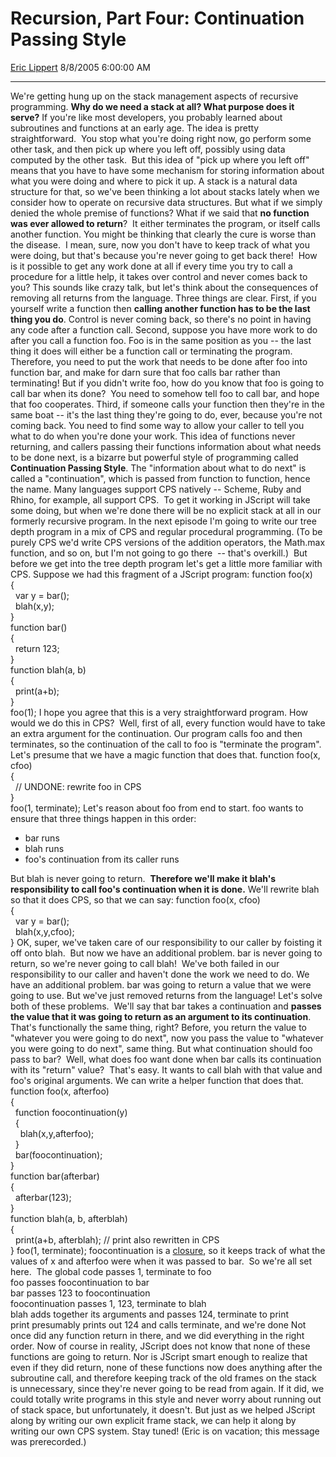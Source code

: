 # Recursion, Part Four: Continuation Passing Style

[Eric Lippert](https://social.msdn.microsoft.com/profile/Eric%20Lippert) 8/8/2005 6:00:00 AM

-----

We're getting hung up on the stack management aspects of recursive programming. **Why do we need a stack at all? What purpose does it serve?** If you're like most developers, you probably learned about subroutines and functions at an early age. The idea is pretty straightforward.  You stop what you're doing right now, go perform some other task, and then pick up where you left off, possibly using data computed by the other task.  But this idea of "pick up where you left off" means that you have to have some mechanism for storing information about what you were doing and where to pick it up. A stack is a natural data structure for that, so we've been thinking a lot about stacks lately when we consider how to operate on recursive data structures. But what if we simply denied the whole premise of functions? What if we said that **no function was ever allowed to return**?  It either terminates the program, or itself calls another function. You might be thinking that clearly the cure is worse than the disease.  I mean, sure, now you don't have to keep track of what you were doing, but that's because you're never going to get back there\!  How is it possible to get any work done at all if every time you try to call a procedure for a little help, it takes over control and never comes back to you? This sounds like crazy talk, but let's think about the consequences of removing all returns from the language. Three things are clear. First, if you yourself write a function then **calling another function has to be the last thing you do**. Control is never coming back, so there's no point in having any code after a function call. Second, suppose you have more work to do after you call a function foo. Foo is in the same position as you -- the last thing it does will either be a function call or terminating the program. Therefore, you need to put the work that needs to be done after foo into function bar, and make for darn sure that foo calls bar rather than terminating\! But if you didn't write foo, how do you know that foo is going to call bar when its done?  You need to somehow tell foo to call bar, and hope that foo cooperates. Third, if someone calls your function then they're in the same boat -- it's the last thing they're going to do, ever, because you're not coming back. You need to find some way to allow your caller to tell you what to do when you're done your work. This idea of functions never returning, and callers passing their functions information about what needs to be done next, is a bizarre but powerful style of programming called **Continuation Passing Style**. The "information about what to do next" is called a "continuation", which is passed from function to function, hence the name. Many languages support CPS natively -- Scheme, Ruby and Rhino, for example, all support CPS.  To get it working in JScript will take some doing, but when we're done there will be no explicit stack at all in our formerly recursive program. In the next episode I'm going to write our tree depth program in a mix of CPS and regular procedural programming. (To be purely CPS we'd write CPS versions of the addition operators, the Math.max function, and so on, but I'm not going to go there  -- that's overkill.)  But before we get into the tree depth program let's get a little more familiar with CPS. Suppose we had this fragment of a JScript program: function foo(x)  
{  
  var y = bar();  
  blah(x,y);  
}  
function bar()  
{  
  return 123;  
}  
function blah(a, b)  
{  
  print(a+b);  
}  
foo(1); I hope you agree that this is a very straightforward program. How would we do this in CPS?  Well, first of all, every function would have to take an extra argument for the continuation. Our program calls foo and then terminates, so the continuation of the call to foo is "terminate the program".  Let's presume that we have a magic function that does that. function foo(x, cfoo)  
{  
  // UNDONE: rewrite foo in CPS  
}  
foo(1, terminate); Let's reason about foo from end to start. foo wants to ensure that three things happen in this order:

  - bar runs
  - blah runs
  - foo's continuation from its caller runs

But blah is never going to return.  **Therefore we'll make it blah's responsibility to call foo's continuation when it is done.** We'll rewrite blah so that it does CPS, so that we can say: function foo(x, cfoo)  
{  
  var y = bar();  
  blah(x,y,cfoo);  
} OK, super, we've taken care of our responsibility to our caller by foisting it off onto blah.  But now we have an additional problem. bar is never going to return, so we're never going to call blah\!  We've both failed in our responsibility to our caller and haven't done the work we need to do. We have an additional problem. bar was going to return a value that we were going to use. But we've just removed returns from the language\! Let's solve both of these problems.  We'll say that bar takes a continuation and **passes the value that it was going to return as an argument to its continuation**. That's functionally the same thing, right? Before, you return the value to "whatever you were going to do next", now you pass the value to "whatever you were going to do next", same thing. But what continuation should foo pass to bar?  Well, what does foo want done when bar calls its continuation with its "return" value?  That's easy. It wants to call blah with that value and foo's original arguments. We can write a helper function that does that. function foo(x, afterfoo)  
{  
  function foocontinuation(y)  
  {  
    blah(x,y,afterfoo);  
  }  
  bar(foocontinuation);  
}  
function bar(afterbar)  
{  
  afterbar(123);  
}  
function blah(a, b, afterblah)  
{  
  print(a+b, afterblah); // print also rewritten in CPS  
} foo(1, terminate); foocontinuation is a [closure](http://blogs.msdn.com/ericlippert/archive/2003/09/17/53028.aspx), so it keeps track of what the values of x and afterfoo were when it was passed to bar.  So we're all set here.  The global code passes 1, terminate to foo   
foo passes foocontinuation to bar  
bar passes 123 to foocontinuation   
foocontinuation passes 1, 123, terminate to blah  
blah adds together its arguments and passes 124, terminate to print  
print presumably prints out 124 and calls terminate, and we're done Not once did any function return in there, and we did everything in the right order. Now of course in reality, JScript does not know that none of these functions are going to return. Nor is JScript smart enough to realize that even if they did return, none of these functions now does anything after the subroutine call, and therefore keeping track of the old frames on the stack is unnecessary, since they're never going to be read from again. If it did, we could totally write programs in this style and never worry about running out of stack space, but unfortunately, it doesn't. But just as we helped JScript along by writing our own explicit frame stack, we can help it along by writing our own CPS system. Stay tuned\! (Eric is on vacation; this message was prerecorded.)


